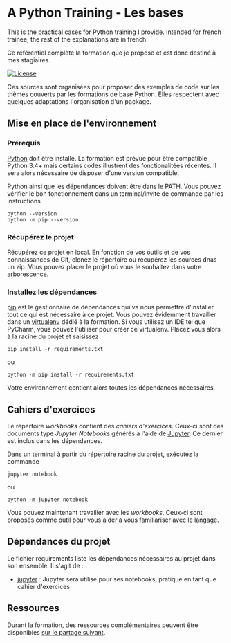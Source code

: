 # A Python Training - Les bases

This is the practical cases for Python training I provide. Intended for french
trainee, the rest of the explanations are in french.

Ce référentiel complète la formation que je propose et est donc destiné à
mes stagiaires. 

[![License](https://img.shields.io/github/license/darko-itpro/training-python.svg?style=plastic)](https://github.com/darko-itpro/training-python/blob/master/LICENSE)

Ces sources sont organisées pour proposer des exemples de code sur les thèmes
couverts par les formations de base Python. Elles respectent avec quelques
adaptations l'organisation d'un package.

## Mise en place de l'environnement

### Prérequis
[Python](https://www.python.org) doit être installé. La formation est prévue
pour être compatible Python 3.4+ mais certains codes illustrent des
fonctionalitées récentes. Il sera alors nécessaire de disposer d'une version
compatible.

Python ainsi que les dépendances doivent être dans le PATH. Vous pouvez vérifier
le bon fonctionnement dans un terminal/invite de commande par les instructions

```
python --version
python -m pip --version
```

### Récupérez le projet
Récupérez ce projet en local. En fonction de vos outils et de vos connaissances de Git,
clonez le répertoire ou récupérez les sources dnas un zip. Vous pouvez placer le projet
où vous le souhaitez dans votre arborescence.

### Installez les dépendances
[pip](https://pypi.python.org/pypi/pip) est le gestionnaire de dépendances qui
va nous permettre d'installer tout ce qui est nécessaire à ce projet. Vous
pouvez évidemment travailler dans un [virtualenv](https://virtualenv.pypa.io/en/stable/)
dédié à la formation. Si vous utilisez un IDE tel que PyCharm, vous pouvez
l'utiliser pour créer ce virtualenv. Placez vous alors à la racine du projet et
saisissez

```
pip install -r requirements.txt
```
ou
```
python -m pip install -r requirements.txt
```

Votre environnement contient alors toutes les dépendances nécessaires.
 
## Cahiers d'exercices

Le répertoire *workbooks* contient des *cahiers d'exercices*. Ceux-ci sont
des documents type *Jupyter Notebooks* générés à l'aide de
[Jupyter](http://jupyter.org/). Ce dernier est inclus dans les dépendances.
 
Dans un terminal à partir du répertoire racine du projet,  exécutez la
commande

```
jupyter notebook
```
ou
```
python -m jupyter notebook
```

Vous pouvez maintenant travailler avec les *workbooks*. Ceux-ci sont proposés
comme outil pour vous aider à vous familiariser avec le langage.

## Dépendances du projet
Le fichier requirements liste les dépendances nécessaires au projet dans son
ensemble. Il s'agit de :
 * [jupyter](https://jupyter.org/) : Jupyter sera utilisé pour ses notebooks,
 pratique en tant que cahier d'exercices
 
## Ressources

Durant la formation, des ressources complémentaires peuvent être disponibles
[sur le partage suivant](https://goo.gl/lRyzMZ).
